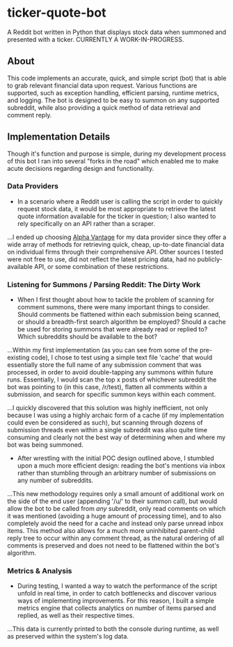 # ticker-quote-bot
A Reddit bot written in Python that displays stock data when summoned and presented with a ticker. CURRENTLY A WORK-IN-PROGRESS.

## About
This code implements an accurate, quick, and simple script (bot) that is able to grab relevant financial data upon request. Various functions are supported, such as exception handling, efficient parsing, runtime metrics, and logging. The bot is designed to be easy to summon on any supported subreddit, while also providing a quick method of data retrieval and comment reply.

## Implementation Details
Though it's function and purpose is simple, during my development process of this bot I ran into several "forks in the road" which enabled me to make acute decisions regarding design and functionality.

### Data Providers

- In a scenario where a Reddit user is calling the script in order to quickly request stock data, it would be most appropriate to retrieve the latest quote information available for the ticker in question; I also wanted to rely specifically on an API rather than a scraper. 

...I ended up choosing [Alpha Vantage](https://www.alphavantage.co/) for my data provider since they offer a wide array of methods for retrieving quick, cheap, up-to-date financial data on individual firms through their comprehensive API. Other sources I tested were not free to use, did not reflect the latest pricing data, had no publicly-available API, or some combination of these restrictions.

### Listening for Summons / Parsing Reddit: The Dirty Work

- When I first thought about how to tackle the problem of scanning for comment summons, there were many important things to consider. Should comments be flattened within each submission being scanned, or should a breadth-first search algorithm be employed? Should a cache be used for storing summons that were already read or replied to? Which subreddits should be available to the bot?

...Within my first implementation (as you can see from some of the pre-existing code), I chose to test using a simple text file 'cache' that would essentially store the full name of any submission comment that was processed, in order to avoid double-tapping any summons within future runs. Essentially, I would scan the top x posts of whichever subreddit the bot was pointing to (in this case, /r/test), flatten all comments within a submission, and search for specific summon keys within each comment.

...I quickly discovered that this solution was highly inefficient, not only because I was using a highly archaic form of a cache (if my implementation could even be considered as such), but scanning through dozens of submission threads even within a single subreddit was also quite time consuming and clearly not the best way of determining when and where my bot was being summoned.

- After wrestling with the initial POC design outlined above, I stumbled upon a much more efficient design: reading the bot's mentions via inbox rather than stumbling through an arbitrary number of submissions on any number of subreddits.

...This new methodology requires only a small amount of additional work on the side of the end user (appending '/u/' to their summon call), but would allow the bot to be called from *any* subreddit, only read comments on which it was mentioned (avoiding a huge amount of processing time), and to also completely avoid the need for a cache and instead only parse unread inbox items. This method also allows for a much more uninhibited parent-child reply tree to occur within any comment thread, as the natural ordering of all comments is preserved and does not need to be flattened within the bot's algorithm.

### Metrics & Analysis

- During testing, I wanted a way to watch the performance of the script unfold in real time, in order to catch bottlenecks and discover various ways of implementing improvements. For this reason, I built a simple metrics engine that collects analytics on number of items parsed and replied, as well as their respective times.

...This data is currently printed to both the console during runtime, as well as preserved within the system's log data.


